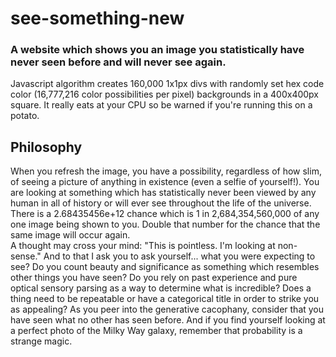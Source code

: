 # see-something-new

### A website which shows you an image you statistically have never seen before and will never see again.

Javascript algorithm creates 160,000 1x1px divs with randomly set hex code color (16,777,216 color possibilities per pixel) backgrounds in a 400x400px square. It really eats at your CPU so be warned if you're running this on a potato.

## Philosophy

When you refresh the image, you have a possibility, regardless of how slim, of seeing a picture of anything in existence (even a selfie of yourself!). You are looking at something which has statistically never been viewed by any human in all of history or will ever see throughout the life of the universe. There is a 2.68435456e+12 chance which is 1 in 2,684,354,560,000 of any one image being shown to you. Double that number for the chance that the same image will occur again. <br> A thought may cross your mind: "This is pointless. I'm looking at non-sense." And to that I ask you to ask yourself... what you were expecting to see? Do you count beauty and significance as something which resembles other things you have seen? Do you rely on past experience and pure optical sensory parsing as a way to determine what is incredible? Does a thing need to be repeatable or have a categorical title in order to strike you as appealing? As you peer into the generative cacophany, consider that you have seen what no other has seen before. And if you find yourself looking at a perfect photo of the Milky Way galaxy, remember that probability is a strange magic.
